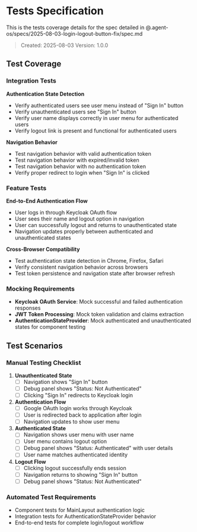 # Tests Specification

This is the tests coverage details for the spec detailed in @.agent-os/specs/2025-08-03-login-logout-button-fix/spec.md

> Created: 2025-08-03
> Version: 1.0.0

## Test Coverage

### Integration Tests

**Authentication State Detection**
- Verify authenticated users see user menu instead of "Sign In" button
- Verify unauthenticated users see "Sign In" button
- Verify user name displays correctly in user menu for authenticated users
- Verify logout link is present and functional for authenticated users

**Navigation Behavior**
- Test navigation behavior with valid authentication token
- Test navigation behavior with expired/invalid token
- Test navigation behavior with no authentication token
- Verify proper redirect to login when "Sign In" is clicked

### Feature Tests

**End-to-End Authentication Flow**
- User logs in through Keycloak OAuth flow
- User sees their name and logout option in navigation
- User can successfully logout and returns to unauthenticated state
- Navigation updates properly between authenticated and unauthenticated states

**Cross-Browser Compatibility**
- Test authentication state detection in Chrome, Firefox, Safari
- Verify consistent navigation behavior across browsers
- Test token persistence and navigation state after browser refresh

### Mocking Requirements

- **Keycloak OAuth Service**: Mock successful and failed authentication responses
- **JWT Token Processing**: Mock token validation and claims extraction
- **AuthenticationStateProvider**: Mock authenticated and unauthenticated states for component testing

## Test Scenarios

### Manual Testing Checklist

1. **Unauthenticated State**
   - [ ] Navigation shows "Sign In" button
   - [ ] Debug panel shows "Status: Not Authenticated"
   - [ ] Clicking "Sign In" redirects to Keycloak login

2. **Authentication Flow**
   - [ ] Google OAuth login works through Keycloak
   - [ ] User is redirected back to application after login
   - [ ] Navigation updates to show user menu

3. **Authenticated State**
   - [ ] Navigation shows user menu with user name
   - [ ] User menu contains logout option
   - [ ] Debug panel shows "Status: Authenticated" with user details
   - [ ] User name matches authenticated identity

4. **Logout Flow**
   - [ ] Clicking logout successfully ends session
   - [ ] Navigation returns to showing "Sign In" button
   - [ ] Debug panel shows "Status: Not Authenticated"

### Automated Test Requirements

- Component tests for MainLayout authentication logic
- Integration tests for AuthenticationStateProvider behavior
- End-to-end tests for complete login/logout workflow